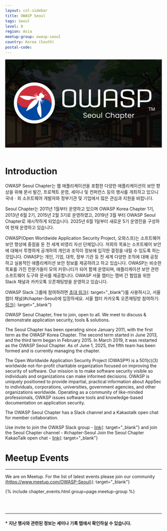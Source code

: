 ```yaml
---
layout: col-sidebar
title: OWASP Seoul
tags: Seoul
level: 0
region: Asia
meetup-group: owasp-seoul
country: Korea (South)
postal-code: 
---
```


<center><img src="./assets/images/OWASP_seoul_Title_2025_summer.png"></center><br>

# Introduction
OWASP Seoul Chapter는 웹 애플리케이션을 포함한 다양한 애플리케이션의 보안 향상을 위해 문서 발간, 프로젝트 운영, 세미나 및 컨퍼런스 등의 행사를 개최하고 있으니 국내ㆍ외 소프트웨어 개발자와 정부기관 및 기업에서 많은 관심과 지원을 바랍니다.

Seoul Chapter는 2011년 1월부터 운영하고 있으며 OWASP Korea Chapter 1기, 2013년 6월 2기, 2015년 2월 3기로 운영하였고, 2019년 3월 부터 OWASP Seoul Chapter로 재시작하게 되었습니다. 2025년 6월 1일부터 새로운 5기 운영진을 구성하여 현재 운영하고 있습니다.

OWASP(Open Worldwide Application Security Project, 오와스프)는 소프트웨어 보안 향상에 중점을 둔 전 세계 비영리 자선 단체입니다. 저희의 목표는 소프트웨어 보안에 대해서 투명하게 공개하여 개인과 조직이 정보에 입각한 결정을 내릴 수 있도록 하는 것입니다. OWASP는 개인, 기업, 대학, 정부 기관 등 전 세계 다양한 조직에 대해 공정하고 실용적인 애플리케이션 보안 정보를 제공하려고 하고 있습니다. OWASP는 비슷한 목표를 가진 전문가들이 모여 커뮤니티가 되어 함께 운영되며, 애플리케이션 보안 관련 소프트웨어 도구와 문서를 제공합니다.
OWASP 서울 챕터는 멤버 간 협업을 위한 Slack 채널과 카카오톡 오픈채팅방을 운영하고 있습니다.

OWASP Slack 그룹에 참여하려면 [초대 링크](https://owasp.org/slack/invite){: target="_blank"}를 사용하시고, 서울 챕터 채널(#chapter-Seoul)에 입장하세요.
서울 챕터 카카오톡 오픈채팅방 참여하기: [링크](https://open.kakao.com/o/gS5IxXxh){: target="_blank"}

OWASP Seoul Chapter, free to join, open to all. We meet to discuss & demonstrate application security, tools & solutions.

The Seoul Chapter has been operating since January 2011, with the first term as the OWASP Korea Chapter. The second term started in June 2013, and the third term began in February 2015. In March 2019, it was restarted as the OWASP Seoul Chapter. As of June 1, 2025, the fifth team has been formed and is currently managing the chapter.

The Open Worldwide Application Security Project (OWASP®) is a 501(c)(3) worldwide not-for-profit charitable organization focused on improving the security of software. Our mission is to make software security visible so individuals and organizations can make informed decisions. OWASP is uniquely positioned to provide impartial, practical information about AppSec to individuals, corporations, universities, government agencies, and other organizations worldwide. Operating as a community of like-minded professionals, OWASP issues software tools and knowledge-based documentation on application security.

The OWASP Seoul Chapter has a Slack channel and a Kakaotalk open chat for member collaboration.

Use invite to join the OWASP Slack group - [link](https://owasp.org/slack/invite){: target="_blank"} and join the Seoul Chapter channel - #chapter-Seoul
Join the Seoul Chapter KakaoTalk open chat - [link](https://open.kakao.com/o/gS5IxXxh){: target="_blank"}


# Meetup Events
---  
We are on Meetup. For the list of latest events please join our community [(https://www.meetup.com/OWASP-Seoul)](https://www.meetup.com/OWASP-Seoul){: target="_blank"}

{% include chapter_events.html group=page.meetup-group %}

<br>
<br>


---  
#### * 지난 행사와 관련된 정보는 세미나 기록 탭에서 확인하실 수 있습니다.

<br><br>

